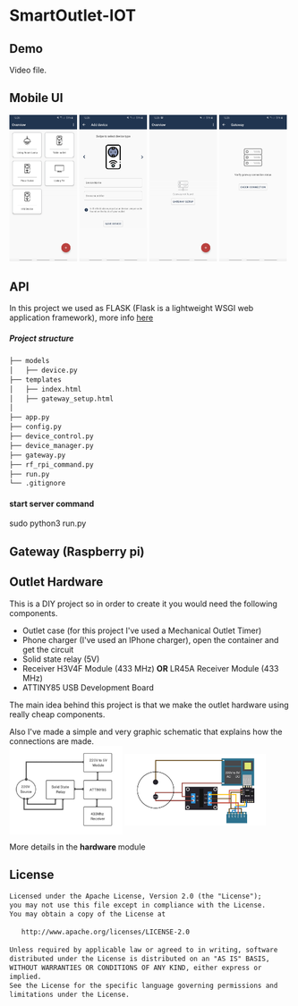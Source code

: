 # SmartOutlet-IOT



Demo 
------
Video file.   
     
    
    
Mobile UI    
------

<img src="https://github.com/ManolescuSebastian/SmartOutlet-IOT/blob/master/hardware/images/android%20app%20screenshots/hm_sc_1.jpg" width="24%"></img>
<img src="https://github.com/ManolescuSebastian/SmartOutlet-IOT/blob/master/hardware/images/android%20app%20screenshots/hm_sc_2.jpg" width="24%"></img>
<img src="https://github.com/ManolescuSebastian/SmartOutlet-IOT/blob/master/hardware/images/android%20app%20screenshots/hm_sc_4.jpg" width="24%"></img>
<img src="https://github.com/ManolescuSebastian/SmartOutlet-IOT/blob/master/hardware/images/android%20app%20screenshots/hm_sc_3.jpg" width="24%"></img>
    
     
API
------
In this project we used as FLASK (Flask is a lightweight WSGI web application framework), more info [here](https://palletsprojects.com/p/flask/)
     
##### Project structure

```bash
├── models
│   ├── device.py
├── templates
│   ├── index.html
│   ├── gateway_setup.html
│
├── app.py  
├── config.py  
├── device_control.py
├── device_manager.py
├── gateway.py
├── rf_rpi_command.py  
├── run.py
└── .gitignore
```

#### start server command    
sudo python3 run.py
    
Gateway (Raspberry pi)
------
    
Outlet Hardware
------
This is a DIY project so in order to create it you would need the following components.
 * Outlet case (for this project I've used a Mechanical Outlet Timer)
 * Phone charger (I've used an IPhone charger), open the container and get the circuit
 * Solid state relay (5V)
 * Receiver H3V4F Module (433 MHz) <b>OR</b> LR45A Receiver Module (433 MHz)
 * ATTINY85 USB Development Board
 
 The main idea behind this project is that we make the outlet hardware using really cheap components.

 Also I've made a simple and very graphic schematic that explains how the connections are made.     
<img align="center" src="https://github.com/ManolescuSebastian/SmartOutlet-IOT/blob/master/hardware/images/outlet%20images/smart_outlet_hw_overview.jpg" width="40%"></img>
<img align="center" src="https://github.com/ManolescuSebastian/SmartOutlet-IOT/blob/master/hardware/images/outlet%20images/smart_outlet_design.jpg" width="50%">

More details in the <b> hardware </b> module

License
------
         

    Licensed under the Apache License, Version 2.0 (the "License");
    you may not use this file except in compliance with the License.
    You may obtain a copy of the License at

       http://www.apache.org/licenses/LICENSE-2.0

    Unless required by applicable law or agreed to in writing, software
    distributed under the License is distributed on an "AS IS" BASIS,
    WITHOUT WARRANTIES OR CONDITIONS OF ANY KIND, either express or implied.
    See the License for the specific language governing permissions and
    limitations under the License.
